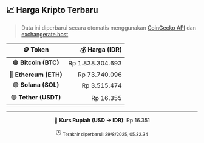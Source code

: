 

<!-- HARGA_KRIPTO -->
## 📈 Harga Kripto Terbaru

> Data ini diperbarui secara otomatis menggunakan [CoinGecko API](https://www.coingecko.com/) dan [exchangerate.host](https://exchangerate.host/)

<div align="center">

| 🪙 Token | 💰 Harga (IDR) |
|:------:|---------------:|
| 🟠 **Bitcoin (BTC)**   | Rp 1.838.304.693 |
| 🔵 **Ethereum (ETH)**  | Rp 73.740.096 |
| 🟣 **Solana (SOL)**    | Rp 3.515.474 |
| 🟢 **Tether (USDT)**   | Rp 16.355 |

---

💱 **Kurs Rupiah (USD → IDR)**: Rp 16.351

🕒 <sub>Terakhir diperbarui: 29/8/2025, 05.32.34</sub>

</div>
<!-- /HARGA_KRIPTO -->